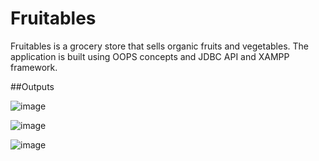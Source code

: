 # Fruitables
Fruitables is a grocery store that sells organic fruits and vegetables. The application is built using OOPS concepts and JDBC API and XAMPP framework.

##Outputs

![image](https://user-images.githubusercontent.com/74134349/153761301-4183f916-9a05-4506-b977-58841c35a20f.png)

![image](https://user-images.githubusercontent.com/74134349/153761342-38d47f9c-f680-4f3c-943b-f2910179026d.png)

![image](https://user-images.githubusercontent.com/74134349/153761350-55fe971b-2781-4163-a3e0-e8689c2e2a18.png)

